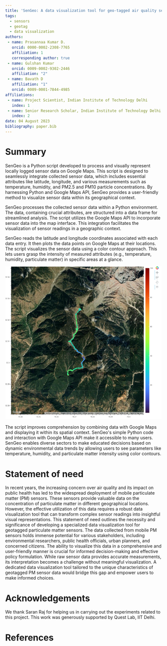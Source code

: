 ```yaml
---
title: 'SenGeo: A data visualization tool for geo-tagged air quality sensor data'
tags:
  - sensors
  - geotag
  - data visualization
authors:
 - name: Prasannaa Kumar D.
   orcid: 0000-0002-2308-7765
   affiliation: 1
   corresponding author: true
 - name: Gulshan Kumar
   orcid: 0009-0002-9302-2446
   affiliation: "2"
 - name: Bavath D
   affiliation: "1"
   orcid: 0009-0001-7844-4985
affiliations:
 - name: Project Scientist, Indian Institute of Technology Delhi
   index: 1
 - name: Senior Research Scholar, Indian Institute of Technology Delhi
   index: 2
date: 04 August 2023
bibliography: paper.bib
---
```


# Summary

SenGeo is a Python script developed to process and visually represent locally logged sensor data on Google Maps. This script is designed to seamlessly integrate collected sensor data, which includes essential attributes like latitude, longitude, and various measurements such as temperature, humidity, and PM2.5 and PM10 particle concentrations. By harnessing Python and Google Maps API, SenGeo provides a user-friendly method to visualize sensor data within its geographical context.

SenGeo processes the collected sensor data within a Python environment. The data, containing crucial attributes, are structured into a data frame for streamlined analysis. The script utilizes the Google Maps API to incorporate sensor data into the map interface. This integration facilitates the visualization of sensor readings in a geographic context.

SenGeo reads the latitude and longitude coordinates associated with each data entry. It then plots the data points on Google Maps at their locations. The script visualizes the sensor data using a color contour approach. This lets users grasp the intensity of measured attributes (e.g., temperature, humidity, particulate matter) in specific areas at a glance.

![Example of processed data from an experiment collecting PM2.5 levels at high altitude.\label{fig:figure1_1}](figure1_1.png)

The script improves comprehension by combining data with Google Maps and displaying it within its spatial context. SenGeo's simple Python code and interaction with Google Maps API make it accessible to many users. SenGeo enables diverse sectors to make educated decisions based on dynamic environmental data trends by allowing users to see parameters like temperature, humidity, and particulate matter intensity using color contours.


# Statement of need

In recent years, the increasing concern over air quality and its impact on public health has led to the widespread deployment of mobile particulate matter (PM) sensors. These sensors provide valuable data on the concentration of particulate matter in different geographical locations. However, the effective utilization of this data requires a robust data visualization tool that can transform complex sensor readings into insightful visual representations. This statement of need outlines the necessity and significance of developing a specialized data visualization tool for geotagged particulate matter sensors. The data collected from mobile PM sensors holds immense potential for various stakeholders, including environmental researchers, public health officials, urban planners, and concerned citizens. The ability to visualize this data in a comprehensive and user-friendly manner is crucial for informed decision-making and effective policy formulation. While raw sensor data provides accurate measurements, its interpretation becomes a challenge without meaningful visualization. A dedicated data visualization tool tailored to the unique characteristics of geotagged PM sensor data would bridge this gap and empower users to make informed choices.

# Acknowledgements

We thank Saran Raj for helping us in carrying out the experiments related to this project. This work
was generously supported by Quest Lab, IIT Delhi.

# References
